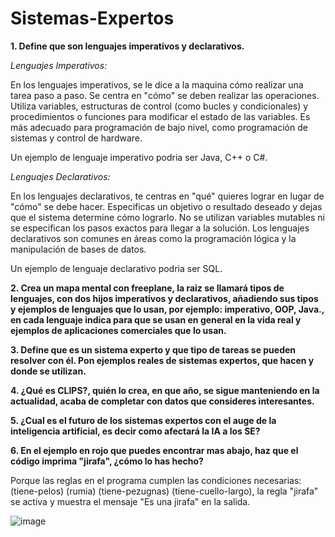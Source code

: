 # Sistemas-Expertos

**1. Define que son lenguajes imperativos y declarativos.**

*Lenguajes Imperativos:*

En los lenguajes imperativos, se le dice a la maquina cómo realizar una tarea paso a paso. Se centra en "cómo" se deben realizar las operaciones.
Utiliza variables, estructuras de control (como bucles y condicionales) y procedimientos o funciones para modificar el estado de las variables.
Es más adecuado para programación de bajo nivel, como programación de sistemas y control de hardware.

Un ejemplo de lenguaje imperativo podria ser Java, C++ o C#.

*Lenguajes Declarativos:*

En los lenguajes declarativos, te centras en "qué" quieres lograr en lugar de "cómo" se debe hacer. Especificas un objetivo o resultado deseado y dejas que el sistema determine cómo lograrlo.
No se utilizan variables mutables ni se especifican los pasos exactos para llegar a la solución.
Los lenguajes declarativos son comunes en áreas como la programación lógica y la manipulación de bases de datos.

Un ejemplo de lenguaje declarativo podria ser SQL.


**2. Crea un mapa mental con freeplane, la raiz se llamará tipos de lenguajes, con dos hijos imperativos y declarativos, añadiendo sus tipos y ejemplos de lenguajes que lo usan, por ejemplo: imperativo, OOP, Java., en cada lenguaje indica para que se usan en general en la vida real y ejemplos de aplicaciones comerciales que lo usan.**



**3. Define que es un sistema experto y que tipo de tareas se pueden resolver con él. Pon ejemplos reales de sistemas expertos, que hacen y donde se utilizan.**

 

**4. ¿Qué es CLIPS?, quién lo crea, en que año, se sigue manteniendo en la actualidad, acaba de completar con datos que consideres interesantes.**

 

**5. ¿Cual es el futuro de los sistemas expertos con el auge de la inteligencia artificial, es decir como afectará la IA a los SE?**



**6. En el ejemplo en rojo que puedes encontrar mas abajo, haz que el código imprima "jirafa", ¿cómo lo has hecho?**

 Porque las reglas en el programa cumplen las condiciones necesarias: (tiene-pelos) (rumia) (tiene-pezugnas) (tiene-cuello-largo), la regla "jirafa" se activa y muestra el mensaje "Es una jirafa" en la salida.

 ![image](https://github.com/JoanMoncho2002/sistemas-expertos/assets/92027740/80f7a414-4d8f-4952-9fe5-97071343ae15)
